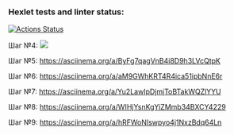 ### Hexlet tests and linter status:
[![Actions Status](https://github.com/FromCS/backend-project-lvl1/workflows/hexlet-check/badge.svg)](https://github.com/FromCS/backend-project-lvl1/actions)


Шаг №4: <a href="https://codeclimate.com/github/FromCS/backend-project-lvl1/maintainability"><img src="https://api.codeclimate.com/v1/badges/25443f45b160cddde125/maintainability" /></a>

Шаг №5: https://asciinema.org/a/ByFg7qagVnB4i8D9h3LVcQtpK

Шаг №6: https://asciinema.org/a/aM9GWhKRT4R4ica51ipbNnE6r

Шаг №7: https://asciinema.org/a/Yu2LawIpDjmjToBTakWQZlYYU

Шаг №8: https://asciinema.org/a/WIHjYsnKgYiZMmb34BXCY4229

Шаг №9: https://asciinema.org/a/hRFWoNIswpyo4j1NxzBdq64Ln

